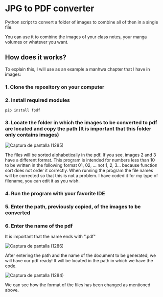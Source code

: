 # JPG to PDF converter

Python script to convert a folder of images to combine all of then in a single file.

You can use it to combine the images of your class notes, your manga volumes or whatever you want.

## How does it works?

To explain this, I will use as an example a manhwa chapter that I have in images:

### 1. Clone the repository on your computer

### 2. Install required modules

```
pip install fpdf 
```
### 3. Locate the folder in which the images to be converted to pdf are located and copy the path (It is important that this folder only contains images) 

![Captura de pantalla (1285)](https://user-images.githubusercontent.com/16228113/183226601-4eb7414d-d377-46d4-b1ab-36371aed3c59.png)

The files will be sorted alphabetically in the pdf.
If you see, images 2 and 3 have a different format. This program is intended for numbers less than 10 to be written in the following format 01, 02, ... not 1, 2, 3... because function sort does not order it correctly. When running the program the file names will be corrected so that this is not a problem.
I have coded it for my type of filename, you can edit it as you wish.

### 4. Run the program with your favorite IDE

### 5. Enter the path, previously copied, of the images to be converted

### 6. Enter the name of the pdf

It is important that the name ends with ".pdf"

![Captura de pantalla (1286)](https://user-images.githubusercontent.com/16228113/183226613-48412aa4-f991-48b3-bf2b-d611e1fcbfad.png)

After entering the path and the name of the document to be generated, we will have our pdf ready! It will be located in the path in which we have the code.

![Captura de pantalla (1284)](https://user-images.githubusercontent.com/16228113/183226681-b641636a-7193-4140-89b2-d0b8acb3150b.png)

We can see how the format of the files has been changed as mentioned above.


